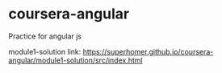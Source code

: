 # coursera-angular
Practice for angular js

module1-solution link: https://superhomer.github.io/coursera-angular/module1-solution/src/index.html

